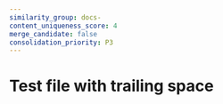 ```yaml
---
similarity_group: docs-
content_uniqueness_score: 4
merge_candidate: false
consolidation_priority: P3
---
```

# Test file with trailing space
